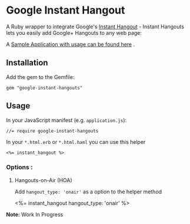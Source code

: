 # Google Instant Hangout

A Ruby wrapper to integrate Google's [Instant Hangout](https://github.com/google/instant-hangouts) - Instant Hangouts lets you easily add Google+ Hangouts to any web page:

A [Sample Application with usage can be found here](https://github.com/ankit8898/google-instant-hangouts-sample) .

## Installation

Add the gem to the Gemfile:

    gem "google-instant-hangouts"    

## Usage

In your JavaScript manifest (e.g. `application.js`):

    //= require google-instant-hangouts


In your `*.html.erb` or `*.html.haml` you can use this helper

    <%= instant_hangout %>
    
### Options :

1) Hangouts-on-Air (HOA) 

   Add `hangout_type: 'onair'` as a option to the helper method
   	
   	<%= instant_hangout hangout_type: 'onair' %>
    
**Note:** Work In Progress
